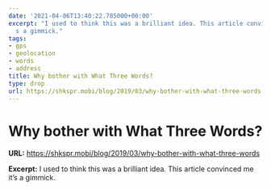 ```yaml
---
date: '2021-04-06T13:40:22.785000+00:00'
excerpt: "I used to think this was a brilliant idea. This article convinced me it\u2019\
  s a gimmick."
tags:
- gps
- geolocation
- words
- address
title: Why bother with What Three Words?
type: drop
url: https://shkspr.mobi/blog/2019/03/why-bother-with-what-three-words
---
```


# Why bother with What Three Words?

**URL:** https://shkspr.mobi/blog/2019/03/why-bother-with-what-three-words

**Excerpt:** I used to think this was a brilliant idea. This article convinced me it’s a gimmick.
